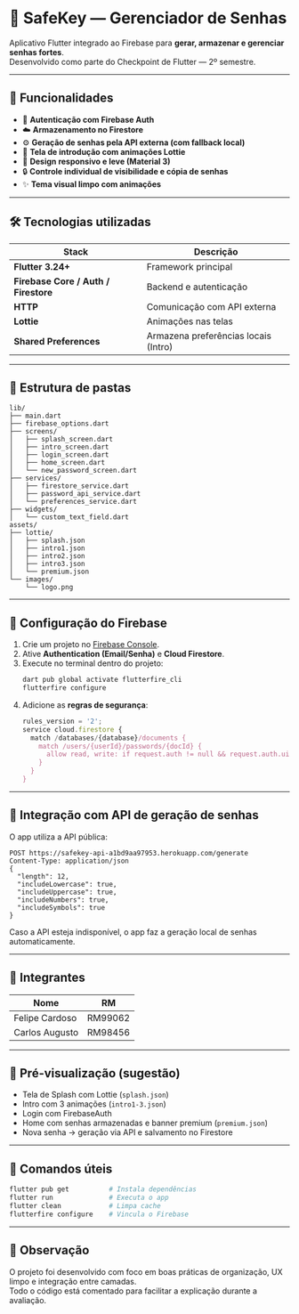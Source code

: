 # 🔐 SafeKey — Gerenciador de Senhas

Aplicativo Flutter integrado ao Firebase para **gerar, armazenar e gerenciar senhas fortes**.  
Desenvolvido como parte do Checkpoint de Flutter — 2º semestre.

---

## 🚀 Funcionalidades

- 🔑 **Autenticação com Firebase Auth**
- ☁️ **Armazenamento no Firestore**
- ⚙️ **Geração de senhas pela API externa (com fallback local)**
- 🧭 **Tela de introdução com animações Lottie**
- 📱 **Design responsivo e leve (Material 3)**
- 🔒 **Controle individual de visibilidade e cópia de senhas**
- ✨ **Tema visual limpo com animações**

---

## 🛠️ Tecnologias utilizadas

| Stack | Descrição |
|-------|------------|
| **Flutter 3.24+** | Framework principal |
| **Firebase Core / Auth / Firestore** | Backend e autenticação |
| **HTTP** | Comunicação com API externa |
| **Lottie** | Animações nas telas |
| **Shared Preferences** | Armazena preferências locais (Intro) |

---

## 📂 Estrutura de pastas

```
lib/
├── main.dart
├── firebase_options.dart
├── screens/
│   ├── splash_screen.dart
│   ├── intro_screen.dart
│   ├── login_screen.dart
│   ├── home_screen.dart
│   └── new_password_screen.dart
├── services/
│   ├── firestore_service.dart
│   ├── password_api_service.dart
│   └── preferences_service.dart
├── widgets/
│   └── custom_text_field.dart
assets/
├── lottie/
│   ├── splash.json
│   ├── intro1.json
│   ├── intro2.json
│   ├── intro3.json
│   └── premium.json
└── images/
    └── logo.png
```

---

## 🔧 Configuração do Firebase

1. Crie um projeto no [Firebase Console](https://console.firebase.google.com/).
2. Ative **Authentication (Email/Senha)** e **Cloud Firestore**.
3. Execute no terminal dentro do projeto:
   ```bash
   dart pub global activate flutterfire_cli
   flutterfire configure
   ```
4. Adicione as **regras de segurança**:
   ```js
   rules_version = '2';
   service cloud.firestore {
     match /databases/{database}/documents {
       match /users/{userId}/passwords/{docId} {
         allow read, write: if request.auth != null && request.auth.uid == userId;
       }
     }
   }
   ```

---

## 🔗 Integração com API de geração de senhas

O app utiliza a API pública:
```
POST https://safekey-api-a1bd9aa97953.herokuapp.com/generate
Content-Type: application/json
{
  "length": 12,
  "includeLowercase": true,
  "includeUppercase": true,
  "includeNumbers": true,
  "includeSymbols": true
}
```

Caso a API esteja indisponível, o app faz a geração local de senhas automaticamente.

---

## 👥 Integrantes

| Nome | RM |
|------|----|
| Felipe Cardoso | RM99062 |
| Carlos Augusto | RM98456 |

---

## 📸 Pré-visualização (sugestão)
- Tela de Splash com Lottie (`splash.json`)
- Intro com 3 animações (`intro1-3.json`)
- Login com FirebaseAuth
- Home com senhas armazenadas e banner premium (`premium.json`)
- Nova senha → geração via API e salvamento no Firestore

---

## 🧩 Comandos úteis

```bash
flutter pub get          # Instala dependências
flutter run              # Executa o app
flutter clean            # Limpa cache
flutterfire configure    # Vincula o Firebase
```

---

## 🧠 Observação
O projeto foi desenvolvido com foco em boas práticas de organização, UX limpo e integração entre camadas.  
Todo o código está comentado para facilitar a explicação durante a avaliação.
